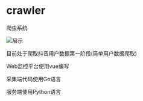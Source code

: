 # crawler

爬虫系统

![展示](http://github-puge.oss-cn-beijing.aliyuncs.com/crawler/1.png)

目前处于爬取抖音用户数据第一阶段(简单用户数据爬取)

Web监控平台使用vue编写

采集端代码使用Go语言

服务端使用Python语言
